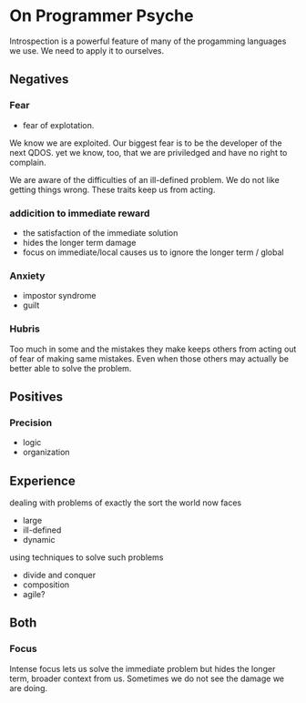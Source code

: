 # On Programmer Psyche

Introspection is a powerful feature of many of the progamming languages we use.
We need to apply it to ourselves.

## Negatives

### Fear
* fear of explotation.

We know we are exploited. Our biggest fear is to be the developer of the next
QDOS. yet we know, too, that we are priviledged and have no right to complain.


We are aware of the difficulties of an ill-defined problem. We do not like
getting things wrong. These traits keep us from acting.


### addicition to immediate reward
* the satisfaction of the immediate solution
* hides the longer term damage
* focus on immediate/local causes us to ignore the longer term / global

### Anxiety
* impostor syndrome
* guilt


### Hubris
Too much in some and the mistakes they make keeps others from acting out of fear
of making same mistakes. Even when those others may actually be better able to
solve the problem.

## Positives

### Precision
* logic
* organization

## Experience
dealing with problems of exactly the sort the world now faces
* large
* ill-defined
* dynamic


using techniques to solve such problems
* divide and conquer
* composition
* agile?



## Both
### Focus
Intense focus lets us solve the immediate problem but hides the longer term,
broader context from us. Sometimes we do not see the damage we are doing.
